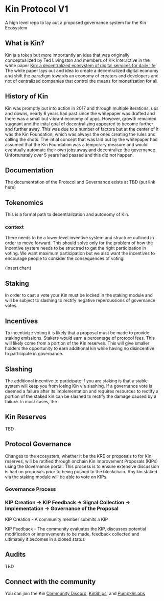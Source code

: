 # Kin Protocol V1

A high level repo to lay out a proposed governance system for the Kin Ecosystem

## What is Kin?

Kin is a token but more importantly an idea that was originally conceptualized by Ted Livingston and members of Kik Interactive in the white paper [Kin: a decentralized 
ecosystem of digital services for daily life](https://whitepaper.io/document/71/kin-whitepaper) The white paper lays out and idea to create a decentralized digital economy and shift the paradigm towards an economy of creators and developers and not of centralized companies that control the means for monetization for all. 

## History of Kin

Kin was promptly put into action in 2017 and through multiple iterations, ups and downs, nearly 6 years had past since the whitepaper was drafted and there was a small but vibrant economy of apps.  However, growth remained stagnant and the inital goal of decentralizing appeared to become further and further away.  This was due to a number of factors but at the center of it was the Kin Foundation, which was always the ones creating the rules and calling the shots.  The intial concept that was laid out by the whitepaper had assumed that the Kin Foundation was a temporary measure and would eventually automate their own jobs away and decentralize the governance. Unfortunately over 5 years had passed and this did not happen.

## Documentation

The documentation of the Protocol and Governance exists at TBD (put link here)

## Tokenomics

This is a formal path to decentralization and autonomy of Kin.

### context

There needs to be a lower level inventive system and structure outlined in order to move forward.  This should solve only for the problem of how the incentive system needs to be structred to get the right participation in voting.  We want maximum participation but we also want the incentives to encourage people to consider the consequences of voting.  

(insert chart)

## Staking

In order to cast a vote your Kin must be locked in the staking module and will be subject to slashing to rectify negative repercussions of governance votes.

## Incentives

To incentivize voting it is likely that a proposal must be made to provide staking emissions.  Stakers would earn a percentage of protocol fees.  This will likely come from a portion of the Kin reserves.  This will give smaller holders the opportunity to earn additional kin while having no disincentive to participate in governance.  

## Slashing

The additional incentive to participate if you are staking is that a stable system will keep you from losing Kin via slashing.  If a governance vote is deemed a failure after its implementation and requires resources to rectify a portion of the staked kin can be slashed to rectify the damage caused by a failure. In most cases, the 

## Kin Reserves

TBD

## Protocol Governance 

Changes to the ecosystem, whether it be the KRE or proposals to for Kin reserves, will be ratified through onchain Kin Improvement Proposals (KIPs) using the Governance portal. This process is to ensure extensive discussion is had on proposals prior to being pushed to the blockchain.  Any kin staked via the staking module will be able to vote on KIPs.

### Governance Process

### KIP Creation &rarr; KIP Feedback &rarr; Signal Collection &rarr; Implementation &rarr; Governance of the Proposal

KIP Creation - A community member submits a KIP

KIP Feedback - The community evaluates the KIP, discusses potential modification or improvements to be made, feedback collected and ultimately it becomes in a closed status 

## Audits
TBD

## Connect with the community

You can join the Kin [Community Discord](https://discord.gg/9Nr2V7UBAT), [KinShips](https://t.co/woIKtqPpHU), and [PumpkinLabs](https://discord.gg/Ppu2vesW)
